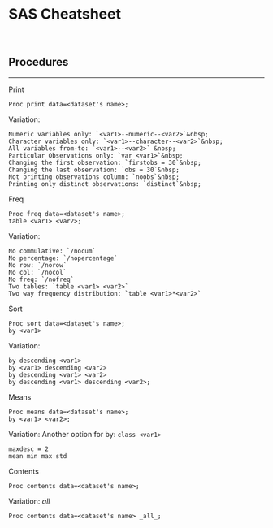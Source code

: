# SAS Cheatsheet

&nbsp;
&nbsp;
&nbsp;
## Procedures
---


Print
```sas
Proc print data=<dataset's name>;
````

Variation: 

```sas
Numeric variables only: `<var1>--numeric--<var2>`&nbsp;
Character variables only: `<var1>--character--<var2>`&nbsp;
All variables from-to: `<var1>--<var2>` &nbsp;
Particular Observations only: `var <var1>`&nbsp;
Changing the first observation: `firstobs = 30`&nbsp;
Changing the last observation: `obs = 30`&nbsp;
Not printing observations column: `noobs`&nbsp;
Printing only distinct observations: `distinct`&nbsp;
```

Freq

```sas
Proc freq data=<dataset's name>;
table <var1> <var2>;
```

Variation: 

```sas
No commulative: `/nocum`
No percentage: `/nopercentage`
No row: `/norow`
No col: `/nocol`
No freq: `/nofreq`
Two tables: `table <var1> <var2>`
Two way frequency distribution: `table <var1>*<var2>`
```

Sort
```sas
Proc sort data=<dataset's name>;
by <var1>
```
Variation:
```sas
by descending <var1>
by <var1> descending <var2>
by descending <var1> <var2>
by descending <var1> descending <var2>;
```

Means
```sas
Proc means data=<dataset's name>;
by <var1> <var2>;
```

Variation:
Another option for by: `class <var1>`
```sas
maxdesc = 2
mean min max std
```

Contents 

```sas
Proc contents data=<dataset's name>;
```
Variation:
_all_
```sas
Proc contents data=<dataset's name> _all_;
```
